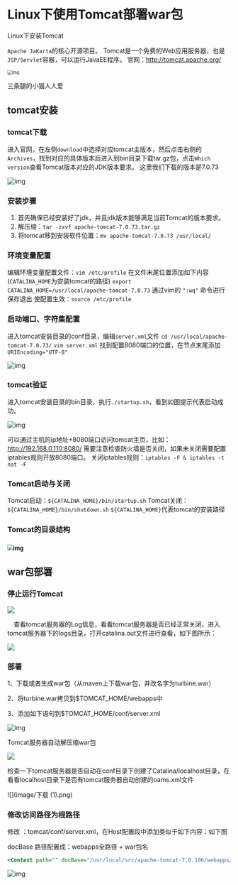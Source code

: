 # Linux下使用Tomcat部署war包

Linux下安装Tomcat

`Apache JaKarta`的核心开源项目。
 Tomcat是一个免费的Web应用服务器，也是`JSP/Servlet`容器，可以运行JavaEE程序。
 官网：http://tomcat.apache.org/

<img src="image/14795543-e69731c3280c712b.jpg" alt="img" style="zoom:67%;" />

三条腿的小猫人人爱

## tomcat安装

### tomcat下载

进入官网，在左侧`download`中选择对应tomcat主版本，然后点击右侧的`Archives`，找到对应的具体版本后进入到bin目录下载tar.gz包，点击`Which version`查看Tomcat版本对应的JDK版本要求。
 这里我们下载的版本是7.0.73

![img](image/14795543-11539d4f071b9124.png)

### 安装步骤

1. 首先确保已经安装好了jdk，并且jdk版本能够满足当前Tomcat的版本要求。
2. 解压缩：`tar -zxvf apache-tomcat-7.0.73.tar.gz`
3. 将tomcat移到安装软件位置：`mv apache-tomcat-7.0.73 /usr/local/`

### 环境变量配置

编辑环境变量配置文件：`vim /etc/profile`
 在文件末尾位置添加如下内容(`CATALINA_HOME`为安装tomcat的路径)
 `export CATALINA_HOME=/usr/local/apache-tomcat-7.0.73`
 通过vim的 `":wq"` 命令进行保存退出
 使配置生效：`source /etc/profile`

### 启动端口、字符集配置

进入tomcat安装目录的conf目录，编辑`server.xml`文件
 `cd /usr/local/apache-tomcat-7.0.73/`
 `vim server.xml`
 找到配置8080端口的位置，在节点末尾添加`URIEncoding="UTF-8"`

![img](image/14795543-175c11cb3f2b47dd.png)

### tomcat验证

进入tomcat安装目录的bin目录，执行`./startup.sh`，看到如图提示代表启动成功。

![img](image/14795543-f52f5528e74f016d.png)

可以通过主机的ip地址+8080端口访问tomcat主页，比如：http://192.168.0.110:8080/
 需要注意检查防火墙是否关闭，如果未关闭需要配置iptables规则开放8080端口。
 关闭iptables规则：`iptables -F & iptables -t nat -F`

### Tomcat启动与关闭

Tomcat启动：`${CATALINA_HOME}/bin/startup.sh`
 Tomcat关闭：`${CATALINA_HOME}/bin/shutdown.sh`
 `${CATALINA_HOME}`代表tomcat的安装路径

### Tomcat的目录结构

### <img src="image/14795543-8ae080ebcb9c9816.jpg" alt="img" style="zoom:80%;" />

## war包部署

### 停止运行Tomcat

![](image/1111.png)

　查看tomcat服务器的Log信息，看看tomcat服务器是否已经正常关闭，进入tomcat服务器下的logs目录，打开catalina.out文件进行查看，如下图所示：

![](image/232131.png)

### 部署

1、下载或者生成war包（从maven上下载war包，并改名字为turbine.war）

2、将turbine.war拷贝到$TOMCAT_HOME/webapps中

3、添加如下语句到$TOMCAT_HOME/conf/server.xml

![img](https://images2015.cnblogs.com/blog/866881/201609/866881-20160901140050136-1849520243.png)

Tomcat服务器自动解压缩war包

![](image/下载.png)

检查一下tomcat服务器是否自动在conf目录下创建了Catalina/localhost目录，在看看localhost目录下是否有tomcat服务器自动创建的oams.xml文件

![](image/下载 (1).png)

### 修改访问路径为根路径

修改 ：tomcat/conf/server.xml，在Host配置段中添加类似于如下内容：如下图

docBase 路径配置成：webapps全路径 + war包名

```xml
<Context path="" docBase="/usr/local/src/apache-tomcat-7.0.106/webapps/pm" debug="0" privileged="true" reloadable="true"/>
```

![img](image/20201120174354305.png)
